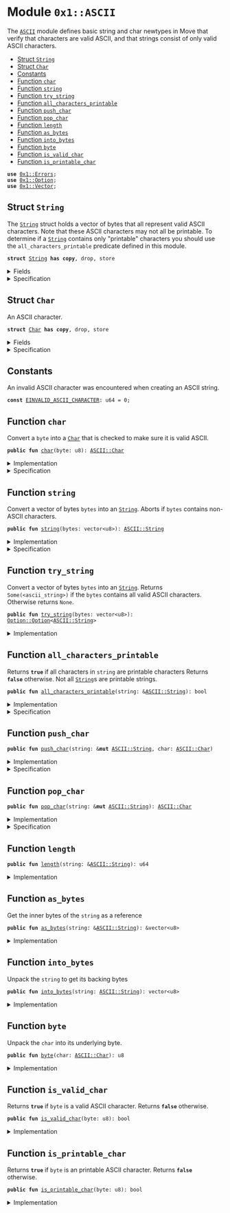 
<a name="0x1_ASCII"></a>

# Module `0x1::ASCII`

The <code><a href="ASCII.md#0x1_ASCII">ASCII</a></code> module defines basic string and char newtypes in Move that verify
that characters are valid ASCII, and that strings consist of only valid ASCII characters.


-  [Struct `String`](#0x1_ASCII_String)
-  [Struct `Char`](#0x1_ASCII_Char)
-  [Constants](#@Constants_0)
-  [Function `char`](#0x1_ASCII_char)
-  [Function `string`](#0x1_ASCII_string)
-  [Function `try_string`](#0x1_ASCII_try_string)
-  [Function `all_characters_printable`](#0x1_ASCII_all_characters_printable)
-  [Function `push_char`](#0x1_ASCII_push_char)
-  [Function `pop_char`](#0x1_ASCII_pop_char)
-  [Function `length`](#0x1_ASCII_length)
-  [Function `as_bytes`](#0x1_ASCII_as_bytes)
-  [Function `into_bytes`](#0x1_ASCII_into_bytes)
-  [Function `byte`](#0x1_ASCII_byte)
-  [Function `is_valid_char`](#0x1_ASCII_is_valid_char)
-  [Function `is_printable_char`](#0x1_ASCII_is_printable_char)


<pre><code><b>use</b> <a href="Errors.md#0x1_Errors">0x1::Errors</a>;
<b>use</b> <a href="Option.md#0x1_Option">0x1::Option</a>;
<b>use</b> <a href="Vector.md#0x1_Vector">0x1::Vector</a>;
</code></pre>



<a name="0x1_ASCII_String"></a>

## Struct `String`

The <code><a href="ASCII.md#0x1_ASCII_String">String</a></code> struct holds a vector of bytes that all represent
valid ASCII characters. Note that these ASCII characters may not all
be printable. To determine if a <code><a href="ASCII.md#0x1_ASCII_String">String</a></code> contains only "printable"
characters you should use the <code>all_characters_printable</code> predicate
defined in this module.


<pre><code><b>struct</b> <a href="ASCII.md#0x1_ASCII_String">String</a> <b>has</b> <b>copy</b>, drop, store
</code></pre>



<details>
<summary>Fields</summary>


<dl>
<dt>
<code>bytes: vector&lt;u8&gt;</code>
</dt>
<dd>

</dd>
</dl>


</details>

<details>
<summary>Specification</summary>



<pre><code><b>invariant</b> <b>forall</b> i in 0..len(bytes): <a href="ASCII.md#0x1_ASCII_is_valid_char">is_valid_char</a>(bytes[i]);
</code></pre>



</details>

<a name="0x1_ASCII_Char"></a>

## Struct `Char`

An ASCII character.


<pre><code><b>struct</b> <a href="ASCII.md#0x1_ASCII_Char">Char</a> <b>has</b> <b>copy</b>, drop, store
</code></pre>



<details>
<summary>Fields</summary>


<dl>
<dt>
<code>byte: u8</code>
</dt>
<dd>

</dd>
</dl>


</details>

<details>
<summary>Specification</summary>



<pre><code><b>invariant</b> <a href="ASCII.md#0x1_ASCII_is_valid_char">is_valid_char</a>(byte);
</code></pre>



</details>

<a name="@Constants_0"></a>

## Constants


<a name="0x1_ASCII_EINVALID_ASCII_CHARACTER"></a>

An invalid ASCII character was encountered when creating an ASCII string.


<pre><code><b>const</b> <a href="ASCII.md#0x1_ASCII_EINVALID_ASCII_CHARACTER">EINVALID_ASCII_CHARACTER</a>: u64 = 0;
</code></pre>



<a name="0x1_ASCII_char"></a>

## Function `char`

Convert a <code>byte</code> into a <code><a href="ASCII.md#0x1_ASCII_Char">Char</a></code> that is checked to make sure it is valid ASCII.


<pre><code><b>public</b> <b>fun</b> <a href="ASCII.md#0x1_ASCII_char">char</a>(byte: u8): <a href="ASCII.md#0x1_ASCII_Char">ASCII::Char</a>
</code></pre>



<details>
<summary>Implementation</summary>


<pre><code><b>public</b> <b>fun</b> <a href="ASCII.md#0x1_ASCII_char">char</a>(byte: u8): <a href="ASCII.md#0x1_ASCII_Char">Char</a> {
    <b>assert</b>!(<a href="ASCII.md#0x1_ASCII_is_valid_char">is_valid_char</a>(byte), <a href="Errors.md#0x1_Errors_invalid_argument">Errors::invalid_argument</a>(<a href="ASCII.md#0x1_ASCII_EINVALID_ASCII_CHARACTER">EINVALID_ASCII_CHARACTER</a>));
    <a href="ASCII.md#0x1_ASCII_Char">Char</a> { byte }
}
</code></pre>



</details>

<details>
<summary>Specification</summary>



<pre><code><b>aborts_if</b> !<a href="ASCII.md#0x1_ASCII_is_valid_char">is_valid_char</a>(byte) <b>with</b> <a href="Errors.md#0x1_Errors_INVALID_ARGUMENT">Errors::INVALID_ARGUMENT</a>;
</code></pre>



</details>

<a name="0x1_ASCII_string"></a>

## Function `string`

Convert a vector of bytes <code>bytes</code> into an <code><a href="ASCII.md#0x1_ASCII_String">String</a></code>. Aborts if
<code>bytes</code> contains non-ASCII characters.


<pre><code><b>public</b> <b>fun</b> <a href="ASCII.md#0x1_ASCII_string">string</a>(bytes: vector&lt;u8&gt;): <a href="ASCII.md#0x1_ASCII_String">ASCII::String</a>
</code></pre>



<details>
<summary>Implementation</summary>


<pre><code><b>public</b> <b>fun</b> <a href="ASCII.md#0x1_ASCII_string">string</a>(bytes: vector&lt;u8&gt;): <a href="ASCII.md#0x1_ASCII_String">String</a> {
   <b>let</b> x = <a href="ASCII.md#0x1_ASCII_try_string">try_string</a>(bytes);
   <b>assert</b>!(
        <a href="Option.md#0x1_Option_is_some">Option::is_some</a>(&x),
        <a href="Errors.md#0x1_Errors_invalid_argument">Errors::invalid_argument</a>(<a href="ASCII.md#0x1_ASCII_EINVALID_ASCII_CHARACTER">EINVALID_ASCII_CHARACTER</a>)
   );
   <a href="Option.md#0x1_Option_destroy_some">Option::destroy_some</a>(x)
}
</code></pre>



</details>

<details>
<summary>Specification</summary>



<pre><code><b>aborts_if</b> <b>exists</b> i in 0..len(bytes): !<a href="ASCII.md#0x1_ASCII_is_valid_char">is_valid_char</a>(bytes[i]) <b>with</b> <a href="Errors.md#0x1_Errors_INVALID_ARGUMENT">Errors::INVALID_ARGUMENT</a>;
</code></pre>



</details>

<a name="0x1_ASCII_try_string"></a>

## Function `try_string`

Convert a vector of bytes <code>bytes</code> into an <code><a href="ASCII.md#0x1_ASCII_String">String</a></code>. Returns
<code>Some(&lt;ascii_string&gt;)</code> if the <code>bytes</code> contains all valid ASCII
characters. Otherwise returns <code>None</code>.


<pre><code><b>public</b> <b>fun</b> <a href="ASCII.md#0x1_ASCII_try_string">try_string</a>(bytes: vector&lt;u8&gt;): <a href="Option.md#0x1_Option_Option">Option::Option</a>&lt;<a href="ASCII.md#0x1_ASCII_String">ASCII::String</a>&gt;
</code></pre>



<details>
<summary>Implementation</summary>


<pre><code><b>public</b> <b>fun</b> <a href="ASCII.md#0x1_ASCII_try_string">try_string</a>(bytes: vector&lt;u8&gt;): <a href="Option.md#0x1_Option">Option</a>&lt;<a href="ASCII.md#0x1_ASCII_String">String</a>&gt; {
   <b>let</b> len = <a href="Vector.md#0x1_Vector_length">Vector::length</a>(&bytes);
   <b>let</b> i = 0;
   <b>while</b> ({
       <b>spec</b> {
           <b>invariant</b> i &lt;= len;
           <b>invariant</b> <b>forall</b> j in 0..i: <a href="ASCII.md#0x1_ASCII_is_valid_char">is_valid_char</a>(bytes[j]);
       };
       i &lt; len
   }) {
       <b>let</b> possible_byte = *<a href="Vector.md#0x1_Vector_borrow">Vector::borrow</a>(&bytes, i);
       <b>if</b> (!<a href="ASCII.md#0x1_ASCII_is_valid_char">is_valid_char</a>(possible_byte)) <b>return</b> <a href="Option.md#0x1_Option_none">Option::none</a>();
       i = i + 1;
   };
   <b>spec</b> {
       <b>assert</b> i == len;
       <b>assert</b> <b>forall</b> j in 0..len: <a href="ASCII.md#0x1_ASCII_is_valid_char">is_valid_char</a>(bytes[j]);
   };
   <a href="Option.md#0x1_Option_some">Option::some</a>(<a href="ASCII.md#0x1_ASCII_String">String</a> { bytes })
}
</code></pre>



</details>

<a name="0x1_ASCII_all_characters_printable"></a>

## Function `all_characters_printable`

Returns <code><b>true</b></code> if all characters in <code>string</code> are printable characters
Returns <code><b>false</b></code> otherwise. Not all <code><a href="ASCII.md#0x1_ASCII_String">String</a></code>s are printable strings.


<pre><code><b>public</b> <b>fun</b> <a href="ASCII.md#0x1_ASCII_all_characters_printable">all_characters_printable</a>(string: &<a href="ASCII.md#0x1_ASCII_String">ASCII::String</a>): bool
</code></pre>



<details>
<summary>Implementation</summary>


<pre><code><b>public</b> <b>fun</b> <a href="ASCII.md#0x1_ASCII_all_characters_printable">all_characters_printable</a>(string: &<a href="ASCII.md#0x1_ASCII_String">String</a>): bool {
   <b>let</b> len = <a href="Vector.md#0x1_Vector_length">Vector::length</a>(&string.bytes);
   <b>let</b> i = 0;
   <b>while</b> ({
       <b>spec</b> {
           <b>invariant</b> i &lt;= len;
           <b>invariant</b> <b>forall</b> j in 0..i: <a href="ASCII.md#0x1_ASCII_is_printable_char">is_printable_char</a>(string.bytes[j]);
       };
       i &lt; len
   }) {
       <b>let</b> byte = *<a href="Vector.md#0x1_Vector_borrow">Vector::borrow</a>(&string.bytes, i);
       <b>if</b> (!<a href="ASCII.md#0x1_ASCII_is_printable_char">is_printable_char</a>(byte)) <b>return</b> <b>false</b>;
       i = i + 1;
   };
   <b>spec</b> {
       <b>assert</b> i == len;
       <b>assert</b> <b>forall</b> j in 0..len: <a href="ASCII.md#0x1_ASCII_is_printable_char">is_printable_char</a>(string.bytes[j]);
   };
   <b>true</b>
}
</code></pre>



</details>

<details>
<summary>Specification</summary>



<pre><code><b>ensures</b> result ==&gt; (<b>forall</b> j in 0..len(string.bytes): <a href="ASCII.md#0x1_ASCII_is_printable_char">is_printable_char</a>(string.bytes[j]));
</code></pre>



</details>

<a name="0x1_ASCII_push_char"></a>

## Function `push_char`



<pre><code><b>public</b> <b>fun</b> <a href="ASCII.md#0x1_ASCII_push_char">push_char</a>(string: &<b>mut</b> <a href="ASCII.md#0x1_ASCII_String">ASCII::String</a>, char: <a href="ASCII.md#0x1_ASCII_Char">ASCII::Char</a>)
</code></pre>



<details>
<summary>Implementation</summary>


<pre><code><b>public</b> <b>fun</b> <a href="ASCII.md#0x1_ASCII_push_char">push_char</a>(string: &<b>mut</b> <a href="ASCII.md#0x1_ASCII_String">String</a>, char: <a href="ASCII.md#0x1_ASCII_Char">Char</a>) {
    <a href="Vector.md#0x1_Vector_push_back">Vector::push_back</a>(&<b>mut</b> string.bytes, char.byte);
}
</code></pre>



</details>

<details>
<summary>Specification</summary>



<pre><code><b>ensures</b> len(string.bytes) == len(<b>old</b>(string.bytes)) + 1;
</code></pre>



</details>

<a name="0x1_ASCII_pop_char"></a>

## Function `pop_char`



<pre><code><b>public</b> <b>fun</b> <a href="ASCII.md#0x1_ASCII_pop_char">pop_char</a>(string: &<b>mut</b> <a href="ASCII.md#0x1_ASCII_String">ASCII::String</a>): <a href="ASCII.md#0x1_ASCII_Char">ASCII::Char</a>
</code></pre>



<details>
<summary>Implementation</summary>


<pre><code><b>public</b> <b>fun</b> <a href="ASCII.md#0x1_ASCII_pop_char">pop_char</a>(string: &<b>mut</b> <a href="ASCII.md#0x1_ASCII_String">String</a>): <a href="ASCII.md#0x1_ASCII_Char">Char</a> {
    <a href="ASCII.md#0x1_ASCII_Char">Char</a> { byte: <a href="Vector.md#0x1_Vector_pop_back">Vector::pop_back</a>(&<b>mut</b> string.bytes) }
}
</code></pre>



</details>

<details>
<summary>Specification</summary>



<pre><code><b>ensures</b> len(string.bytes) == len(<b>old</b>(string.bytes)) - 1;
</code></pre>



</details>

<a name="0x1_ASCII_length"></a>

## Function `length`



<pre><code><b>public</b> <b>fun</b> <a href="ASCII.md#0x1_ASCII_length">length</a>(string: &<a href="ASCII.md#0x1_ASCII_String">ASCII::String</a>): u64
</code></pre>



<details>
<summary>Implementation</summary>


<pre><code><b>public</b> <b>fun</b> <a href="ASCII.md#0x1_ASCII_length">length</a>(string: &<a href="ASCII.md#0x1_ASCII_String">String</a>): u64 {
    <a href="Vector.md#0x1_Vector_length">Vector::length</a>(<a href="ASCII.md#0x1_ASCII_as_bytes">as_bytes</a>(string))
}
</code></pre>



</details>

<a name="0x1_ASCII_as_bytes"></a>

## Function `as_bytes`

Get the inner bytes of the <code>string</code> as a reference


<pre><code><b>public</b> <b>fun</b> <a href="ASCII.md#0x1_ASCII_as_bytes">as_bytes</a>(string: &<a href="ASCII.md#0x1_ASCII_String">ASCII::String</a>): &vector&lt;u8&gt;
</code></pre>



<details>
<summary>Implementation</summary>


<pre><code><b>public</b> <b>fun</b> <a href="ASCII.md#0x1_ASCII_as_bytes">as_bytes</a>(string: &<a href="ASCII.md#0x1_ASCII_String">String</a>): &vector&lt;u8&gt; {
   &string.bytes
}
</code></pre>



</details>

<a name="0x1_ASCII_into_bytes"></a>

## Function `into_bytes`

Unpack the <code>string</code> to get its backing bytes


<pre><code><b>public</b> <b>fun</b> <a href="ASCII.md#0x1_ASCII_into_bytes">into_bytes</a>(string: <a href="ASCII.md#0x1_ASCII_String">ASCII::String</a>): vector&lt;u8&gt;
</code></pre>



<details>
<summary>Implementation</summary>


<pre><code><b>public</b> <b>fun</b> <a href="ASCII.md#0x1_ASCII_into_bytes">into_bytes</a>(string: <a href="ASCII.md#0x1_ASCII_String">String</a>): vector&lt;u8&gt; {
   <b>let</b> <a href="ASCII.md#0x1_ASCII_String">String</a> { bytes } = string;
   bytes
}
</code></pre>



</details>

<a name="0x1_ASCII_byte"></a>

## Function `byte`

Unpack the <code>char</code> into its underlying byte.


<pre><code><b>public</b> <b>fun</b> <a href="ASCII.md#0x1_ASCII_byte">byte</a>(char: <a href="ASCII.md#0x1_ASCII_Char">ASCII::Char</a>): u8
</code></pre>



<details>
<summary>Implementation</summary>


<pre><code><b>public</b> <b>fun</b> <a href="ASCII.md#0x1_ASCII_byte">byte</a>(char: <a href="ASCII.md#0x1_ASCII_Char">Char</a>): u8 {
   <b>let</b> <a href="ASCII.md#0x1_ASCII_Char">Char</a> { byte } = char;
   byte
}
</code></pre>



</details>

<a name="0x1_ASCII_is_valid_char"></a>

## Function `is_valid_char`

Returns <code><b>true</b></code> if <code>byte</code> is a valid ASCII character. Returns <code><b>false</b></code> otherwise.


<pre><code><b>public</b> <b>fun</b> <a href="ASCII.md#0x1_ASCII_is_valid_char">is_valid_char</a>(byte: u8): bool
</code></pre>



<details>
<summary>Implementation</summary>


<pre><code><b>public</b> <b>fun</b> <a href="ASCII.md#0x1_ASCII_is_valid_char">is_valid_char</a>(byte: u8): bool {
   <a href="ASCII.md#0x1_ASCII_byte">byte</a> &lt;= 0x7F
}
</code></pre>



</details>

<a name="0x1_ASCII_is_printable_char"></a>

## Function `is_printable_char`

Returns <code><b>true</b></code> if <code>byte</code> is an printable ASCII character. Returns <code><b>false</b></code> otherwise.


<pre><code><b>public</b> <b>fun</b> <a href="ASCII.md#0x1_ASCII_is_printable_char">is_printable_char</a>(byte: u8): bool
</code></pre>



<details>
<summary>Implementation</summary>


<pre><code><b>public</b> <b>fun</b> <a href="ASCII.md#0x1_ASCII_is_printable_char">is_printable_char</a>(byte: u8): bool {
   byte &gt;= 0x20 && // Disallow metacharacters
   <a href="ASCII.md#0x1_ASCII_byte">byte</a> &lt;= 0x7E // Don't allow DEL metacharacter
}
</code></pre>



</details>


[//]: # ("File containing references which can be used from documentation")
